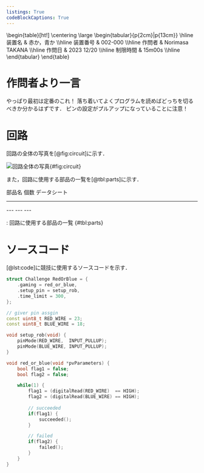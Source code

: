 ```yaml
---
listings: True
codeBlockCaptions: True
---
```


\begin{table}[ht!]
    \centering
    \large
    \begin{tabular}{p{2cm}|p{13cm}} \hline
        装置名          & 赤か，青か        \\\hline
        装置番号        & 002-000           \\\hline
        作問者          & Norimasa TAKANA   \\\hline
        作問日          & 2023 12/20        \\\hline
        制限時間        & 15m00s            \\\hline
    \end{tabular}
\end{table}

# 作問者より一言
やっぱり最初は定番のこれ！
落ち着いてよくプログラムを読めばどっちを切るべきか分かるはずです．
ピンの設定がプルアップになっていることに注意！

# 回路
回路の全体の写真を[@fig:circuit]に示す．

![回路全体の写真](./images/circuit_000.jpg){#fig:circuit}

また，回路に使用する部品の一覧を[@tbl:parts]に示す．

部品名          個数        データシート
------          ------      ------------
\---            \---        \---

: 回路に使用する部品の一覧 {#tbl:parts}

# ソースコード
[@lst:code]に競技に使用するソースコードを示す．
```{.cpp #lst:code caption="競技に使用するソースコード" title="timer.ino"}
struct Challenge RedOrBlue = {
    .gaming = red_or_blue,
    .setup_pin = setup_rob,
    .time_limit = 300,
};

// giver pin assgin
const uint8_t RED_WIRE = 23;
const uint8_t BLUE_WIRE = 18;

void setup_rob(void) {
	pinMode(RED_WIRE,  INPUT_PULLUP);
	pinMode(BLUE_WIRE, INPUT_PULLUP);
}

void red_or_blue(void *pvParameters) {
	bool flag1 = false;
	bool flag2 = false;

	while(1) {
		flag1 = (digitalRead(RED_WIRE)  == HIGH);
		flag2 = (digitalRead(BLUE_WIRE) == HIGH);
		
		// succeeded
		if(flag1) {
            succeeded();
		}

		// failed
		if(flag2) {
            failed();
		}
	}
}
```
